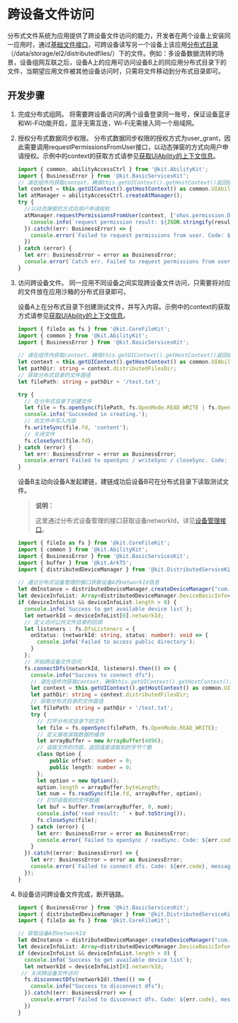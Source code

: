 # 跨设备文件访问
<!--Kit: Core File Kit-->
<!--Subsystem: FileManagement-->
<!--Owner: @wang_zhangjun; @gzhuangzhuang-->
<!--Designer: @wang_zhangjun; @gzhuangzhuang; @renguang1116-->
<!--Tester: @liuhonggang123; @yue-ye2; @juxiaopang-->
<!--Adviser: @foryourself-->

分布式文件系统为应用提供了跨设备文件访问的能力，开发者在两个设备上安装同一应用时，通过[基础文件接口](app-file-access.md)，可跨设备读写另一个设备上该应用[分布式目录](app-sandbox-directory.md#应用沙箱路径和真实物理路径的对应关系)（/data/storage/el2/distributedfiles/）下的文件。例如：多设备数据流转的场景，设备组网互联之后，设备A上的应用可访问设备B上的同应用分布式目录下的文件，当期望应用文件被其他设备访问时，只需将文件移动到分布式目录即可。

## 开发步骤

1. 完成分布式组网。
   将需要跨设备访问的两个设备登录同一账号，保证设备蓝牙和Wi-Fi功能开启，蓝牙无需互连，Wi-Fi无需接入同一个局域网。

2. 授权分布式数据同步权限。
   分布式数据同步权限的授权方式为user_grant，因此需要调用requestPermissionsFromUser接口，以动态弹窗的方式向用户申请授权。示例中的context的获取方式请参见[获取UIAbility的上下文信息](../application-models/uiability-usage.md#获取uiability的上下文信息)。

   ```ts
   import { common, abilityAccessCtrl } from '@kit.AbilityKit';
   import { BusinessError } from '@kit.BasicServicesKit';
   // 请在组件内获取context，确保this.getUIContext().getHostContext()返回结果为UIAbilityContext
   let context = this.getUIContext().getHostContext() as common.UIAbilityContext; 
   let atManager = abilityAccessCtrl.createAtManager();
   try {
     //以动态弹窗的方式向用户申请授权
     atManager.requestPermissionsFromUser(context, ['ohos.permission.DISTRIBUTED_DATASYNC']).then((result) => {
       console.info(`request permission result: ${JSON.stringify(result)}`);
     }).catch((err: BusinessError) => {
       console.error(`Failed to request permissions from user. Code: ${err.code}, message: ${err.message}`);
     })
   } catch (error) {
     let err: BusinessError = error as BusinessError;
     console.error(`Catch err. Failed to request permissions from user. Code: ${err.code}, message: ${err.message}`);
   }
   ```

3. 访问跨设备文件。
   同一应用不同设备之间实现跨设备文件访问，只需要将对应的文件放在应用沙箱的分布式目录即可。

   设备A上在分布式目录下创建测试文件，并写入内容。示例中的context的获取方式请参见[获取UIAbility的上下文信息](../application-models/uiability-usage.md#获取uiability的上下文信息)。

   ```ts
   import { fileIo as fs } from '@kit.CoreFileKit';
   import { common } from '@kit.AbilityKit';
   import { BusinessError } from '@kit.BasicServicesKit';
 
   // 请在组件内获取context，确保this.getUIContext().getHostContext()返回结果为UIAbilityContext
   let context = this.getUIContext().getHostContext() as common.UIAbilityContext; 
   let pathDir: string = context.distributedFilesDir;
   // 获取分布式目录的文件路径
   let filePath: string = pathDir + '/test.txt';
   
   try {
     // 在分布式目录下创建文件
     let file = fs.openSync(filePath, fs.OpenMode.READ_WRITE | fs.OpenMode.CREATE);
     console.info('Succeeded in creating.');
     // 向文件中写入内容
     fs.writeSync(file.fd, 'content');
     // 关闭文件
     fs.closeSync(file.fd);
   } catch (error) {
     let err: BusinessError = error as BusinessError;
     console.error(`Failed to openSync / writeSync / closeSync. Code: ${err.code}, message: ${err.message}`);
   } 
   ```

   设备B主动向设备A发起建链，建链成功后设备B可在分布式目录下读取测试文件。
   > **说明：**
   >
   > 这里通过分布式设备管理的接口获取设备networkId，详见[设备管理接口](../reference/apis-distributedservice-kit/js-apis-distributedDeviceManager.md)。

   ```ts
   import { fileIo as fs } from '@kit.CoreFileKit';
   import { common } from '@kit.AbilityKit';
   import { BusinessError } from '@kit.BasicServicesKit';
   import { buffer } from '@kit.ArkTS';
   import { distributedDeviceManager } from '@kit.DistributedServiceKit';
 
   // 通过分布式设备管理的接口获取设备A的networkId信息
   let dmInstance = distributedDeviceManager.createDeviceManager("com.example.hap");
   let deviceInfoList: Array<distributedDeviceManager.DeviceBasicInfo> = dmInstance.getAvailableDeviceListSync();
   if (deviceInfoList && deviceInfoList.length > 0) {
     console.info(`Success to get available device list`);
     let networkId = deviceInfoList[0].networkId;
     // 定义访问公共文件目录的回调
     let listeners : fs.DfsListeners = {
       onStatus: (networkId: string, status: number): void => {
         console.info('Failed to access public directory');
       }
     };
     // 开始跨设备文件访问
     fs.connectDfs(networkId, listeners).then(() => {
       console.info("Success to connect dfs");
       // 请在组件内获取context，确保this.getUIContext().getHostContext()返回结果为UIAbilityContext
       let context = this.getUIContext().getHostContext() as common.UIAbilityContext; 
       let pathDir: string = context.distributedFilesDir;
       // 获取分布式目录的文件路径
       let filePath: string = pathDir + '/test.txt';
       try {
         // 打开分布式目录下的文件
         let file = fs.openSync(filePath, fs.OpenMode.READ_WRITE);
         // 定义接收读取数据的缓存
         let arrayBuffer = new ArrayBuffer(4096);
         // 读取文件的内容，返回值是读取到的字节个数
         class Option {
             public offset: number = 0;
             public length: number = 0;
         };
         let option = new Option();
         option.length = arrayBuffer.byteLength;
         let num = fs.readSync(file.fd, arrayBuffer, option);
         // 打印读取到的文件数据
         let buf = buffer.from(arrayBuffer, 0, num);
         console.info('read result: ' + buf.toString());
         fs.closeSync(file);
       } catch (error) {
         let err: BusinessError = error as BusinessError;
         console.error(`Failed to openSync / readSync. Code: ${err.code}, message: ${err.message}`);
       }
     }).catch((error: BusinessError) => {
       let err: BusinessError = error as BusinessError;
       console.error(`Failed to connect dfs. Code: ${err.code}, message: ${err.message}`);
     });
   }
   ```

3. B设备访问跨设备文件完成，断开链路。

   ```ts
   import { BusinessError } from '@kit.BasicServicesKit';
   import { distributedDeviceManager } from '@kit.DistributedServiceKit';
   import { fileIo as fs } from '@kit.CoreFileKit';

   // 获取设备A的networkId
   let dmInstance = distributedDeviceManager.createDeviceManager("com.example.hap");
   let deviceInfoList: Array<distributedDeviceManager.DeviceBasicInfo> = dmInstance.getAvailableDeviceListSync();
   if (deviceInfoList && deviceInfoList.length > 0) {
     console.info(`Success to get available device list`);
     let networkId = deviceInfoList[0].networkId;
    // 关闭跨设备文件访问
     fs.disconnectDfs(networkId).then(() => {
       console.info("Success to disconnect dfs");
     }).catch((err: BusinessError) => {
       console.error(`Failed to disconnect dfs. Code: ${err.code}, message: ${err.message}`);
     })
   }
   ```